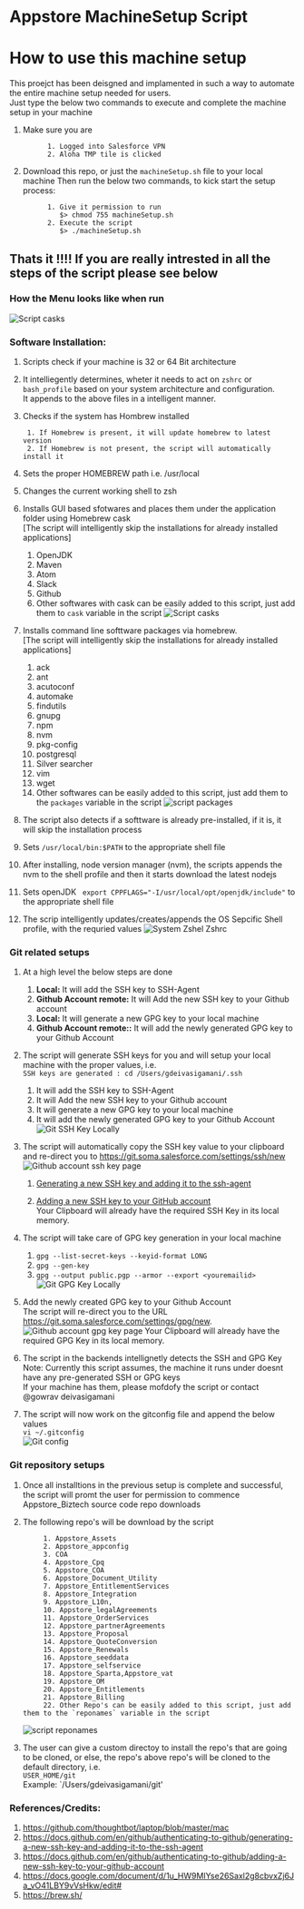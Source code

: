 # Appstore MachineSetup Script

# How to use this machine setup
This proejct has been deisgned and implamented in such a way to automate the entire machine setup needed for users. <br/>
Just type the below two commands to execute and complete the machine setup in your machine

1. Make sure you are <br/>
      
             1. Logged into Salesforce VPN
             2. Aloha TMP tile is clicked

1. Download this repo, or just the `machineSetup.sh` file to your local machine
Then run the below two commands, to kick start the setup process: <br/>
      
             1. Give it permission to run
                $> chmod 755 machineSetup.sh
             2. Execute the script 
                $> ./machineSetup.sh

Thats it !!!!
If you are really intrested in all the steps of the script please see below
------------------------------

### How the Menu looks like when run
  ![Script casks](https://git.soma.salesforce.com/gdeivasigamani/Appstore_MachineSetup_Script/blob/master/visuals/Images/machineMainMenu.png)
### Software Installation:

1. Scripts check if your machine is 32 or 64 Bit architecture
1. It intelliegently determines, wheter it needs to act on `zshrc` or `bash_profile` based on your system architecture and configuration. <br/>
It appends to the above files in a intelligent manner.
1. Checks if the system has Hombrew installed
 
        1. If Homebrew is present, it will update homebrew to latest version
        2. If Homebrew is not present, the script will automatically install it
1. Sets the proper HOMEBREW path i.e. /usr/local
1. Changes the current working shell to zsh
1. Installs GUI based sfotwares and places them under the application folder using Homebrew cask <br/>
[The script will intelligently skip the installations for already installed applications]
      1. OpenJDK
      1. Maven
      1. Atom
      1. Slack
      1. Github
      1. Other softwares with cask can be easily added to this script, just add them to `cask` variable in the script
         ![Script casks](https://git.soma.salesforce.com/gdeivasigamani/Appstore_MachineSetup_Script/blob/master/visuals/Images/casks.png)

1. Installs command line softtware packages via homebrew.<br/>
[The script will intelligently skip the installations for already installed applications]
      1. ack
      1. ant
      1. acutoconf
      1. automake
      1. findutils
      1. gnupg
      1. npm
      1. nvm
      1. pkg-config
      1. postgresql
      1. Silver searcher
      1. vim
      1. wget
      1. Other softwares can be easily added to this script, just add them to the `packages` variable in the script
         ![script packages](https://git.soma.salesforce.com/gdeivasigamani/Appstore_MachineSetup_Script/blob/master/visuals/Images/packages.png)
1. The script also detects if a softtware is already pre-installed, if it is, it will skip the installation process
1. Sets `/usr/local/bin:$PATH` to the appropriate shell file
1. After installing, node version manager (nvm), the scripts appends the nvm to the shell profile and then it starts download the latest nodejs
1. Sets openJDK ` export CPPFLAGS="-I/usr/local/opt/openjdk/include"` to the appropriate shell file
1. The scrip intelligently updates/creates/appends the OS Sepcific Shell profile, with the requried values
   ![System Zshel Zshrc](https://git.soma.salesforce.com/gdeivasigamani/Appstore_MachineSetup_Script/blob/master/visuals/Images/zshrc.png)


### Git related setups
1. At a high level the below steps are done    
    1. **Local:** It will add the  SSH key to SSH-Agent <br/>
    1. **Github Account remote:** It will Add the new SSH key to your Github account <br/>
    1. **Local:** It will generate a new GPG key to your local machine <br/>
    1. **Github Account remote::** It will add the newly generated GPG key to your Github Account <br/>
    
1. The script will generate SSH keys for you and will setup your local machine with the proper values, i.e. <br/>
`SSH keys are generated : cd /Users/gdeivasigamani/.ssh` <br/>
    1. It will add the  SSH key to SSH-Agent <br/>
    1. It will Add the new SSH key to your Github account <br/>
    1. It will generate a new GPG key to your local machine <br/>
    1. It will add the newly generated GPG key to your Github Account <br/>
    ![Git SSH Key Locally](https://git.soma.salesforce.com/gdeivasigamani/Appstore_MachineSetup_Script/blob/master/visuals/Images/SSH%20Keys.png)


1. The script will automatically copy the SSH key value to your clipboard and re-direct you to https://git.soma.salesforce.com/settings/ssh/new
    ![Github account ssh key page](https://git.soma.salesforce.com/gdeivasigamani/Appstore_MachineSetup_Script/blob/master/visuals/Images/Github%20account%20ssh%20key%20page.png)

     1. [Generating a new SSH key and adding it to the ssh-agent](https://docs.github.com/en/github/authenticating-to-github/generating-a-new-ssh-key-and-adding-it-to-the-ssh-agent "Generating a new SSH key and adding it to the ssh-agent")

     1. [Adding a new SSH key to your GitHub account](https://docs.github.com/en/github/authenticating-to-github/adding-a-new-ssh-key-to-your-github-account "Adding a new SSH key to your GitHub account")
        <br/> Your Clipboard will already have the required SSH Key in its local memory.
1. The script will take care of GPG key generation in your local machine
      1. `gpg --list-secret-keys --keyid-format LONG`
      1. `gpg --gen-key`
      1. `gpg --output public.pgp --armor --export <youremailid>`
      ![Git GPG Key Locally](https://git.soma.salesforce.com/gdeivasigamani/Appstore_MachineSetup_Script/blob/master/visuals/Images/gpg%20key.png)

1. Add the newly created GPG key to your Github Account<br/>
       The script will re-direct you to the URL https://git.soma.salesforce.com/settings/gpg/new. <br/>
       ![Github account gpg key page](https://git.soma.salesforce.com/gdeivasigamani/Appstore_MachineSetup_Script/blob/master/visuals/Images/Github%20account%20gpg%20key%20page.png)
       Your Clipboard will already have the required GPG Key in its local memory.
    
1. The script in the backends intellignetly detects the SSH and GPG Key <br/>
    Note: Currently this script assumes, the machine it runs under doesnt have any pre-generated SSH or GPG keys</br>
    If your machine has them, please mofdofy the script or contact @gowrav deivasigamani<br>
1. The script will now work on the gitconfig file and append the below values <br/>
    `vi ~/.gitconfig`
    <br/>
    ![Git config](https://git.soma.salesforce.com/gdeivasigamani/Appstore_MachineSetup_Script/blob/master/visuals/Images/gitconfig.png)

### Git repository setups
1. Once all installtions in the previous setup is complete and successful, the script will promt the user for permission to commence Appstore_Biztech source 
code repo downloads
2. The following repo's will be download by the script


            1. Appstore_Assets
            2. Appstore_appconfig
            3. COA 
            4. Appstore_Cpq 
            5. Appstore_COA 
            6. Appstore_Document_Utility 
            7. Appstore_EntitlementServices
            8. Appstore_Integration
            9. Appstore_L10n,
            10. Appstore_legalAgreements
            11. Appstore_OrderServices 
            12. Appstore_partnerAgreements
            13. Appstore_Proposal
            14. Appstore_QuoteConversion
            15. Appstore_Renewals
            16. Appstore_seeddata
            17. Appstore_selfservice
            18. Appstore_Sparta,Appstore_vat
            19. Appstore_OM
            20. Appstore_Entitlements
            21. Appstore_Billing
            22. Other Repo's can be easily added to this script, just add them to the `reponames` variable in the script
             
     ![script reponames](https://git.soma.salesforce.com/gdeivasigamani/Appstore_MachineSetup_Script/blob/master/visuals/Images/reponames.png)

2. The user can give a custom directoy to install the repo's that are going to be cloned, or else, the repo's above repo's will be cloned to the default directory, i.e. <br/>
`USER_HOME/git` <br/>
Example: `/Users/gdeivasigamani/git'



### References/Credits:
1. https://github.com/thoughtbot/laptop/blob/master/mac
2.  https://docs.github.com/en/github/authenticating-to-github/generating-a-new-ssh-key-and-adding-it-to-the-ssh-agent
3. https://docs.github.com/en/github/authenticating-to-github/adding-a-new-ssh-key-to-your-github-account
4. https://docs.google.com/document/d/1u_HW9MIYse26Saxl2g8cbvxZj6Ja_vO41LBY9vVsHkw/edit#
5. https://brew.sh/
